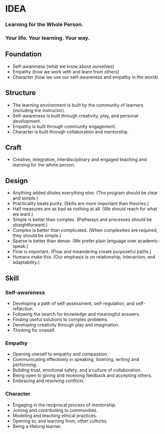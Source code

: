 IDEA 
=====

### Learning for the Whole Person.

### Your life. Your learning. Your way.

Foundation
----------

* Self-awareness (what we know about ourselves)
* Empathy (how we work with and learn from others)
* Character (how we use our self-awareness and empathy in the world)

Structure
---------

* The learning environment is built by the community of learners (including the instructor).
* Self-awareness is built through creativity, play, and personal development.
* Empathy is built through community engagement.
* Character is built through collaboration and mentorship.

Craft
-----

* Creative, integrative, interdisciplinary and engaged teaching and learning for the whole person.

Design
------

* Anything added dilutes everything else. (The program should be clear and simple.)
* Practicality beats purity. (Skills are more important than theories.)
* Half measures are as bad as nothing at all. (We should reach for what we want.)
* Simple is better than complex. (Pathways and processes should be straightforward.)
* Complex is better than complicated. (When complexities are required, they should be simple.)
* Sparse is better than dense. (We prefer plain language over academic-speak.)
* Flow is important. (Flow and meandering create purposeful paths.)
* Humans make this. (Our emphasis is on relationship, interaction, and adaptability.)


Skill
-----

### Self-awareness

* Developing a path of self-assessment, self-regulation, and self-reflection.
* Following the search for knowledge and meaningful answers.
* Finding useful solutions to complex problems.
* Developing creativity through play and imagination.
* Thinking for oneself.


### Empathy

* Opening oneself to empathy and compassion.
* Communicating effectively in speaking, listening, writing and performing.
* Building trust, emotional safety, and a culture of collaboration.
* Being open to giving and receiving feedback and accepting others.
* Embracing and resolving conflicts.

### Character

* Engaging in the reciprocal process of mentorship.
* Joining and contributing to communities.
* Modeling and teaching ethical practices.
* Opening to, and learning from, other cultures.
* Being a lifelong learner.


